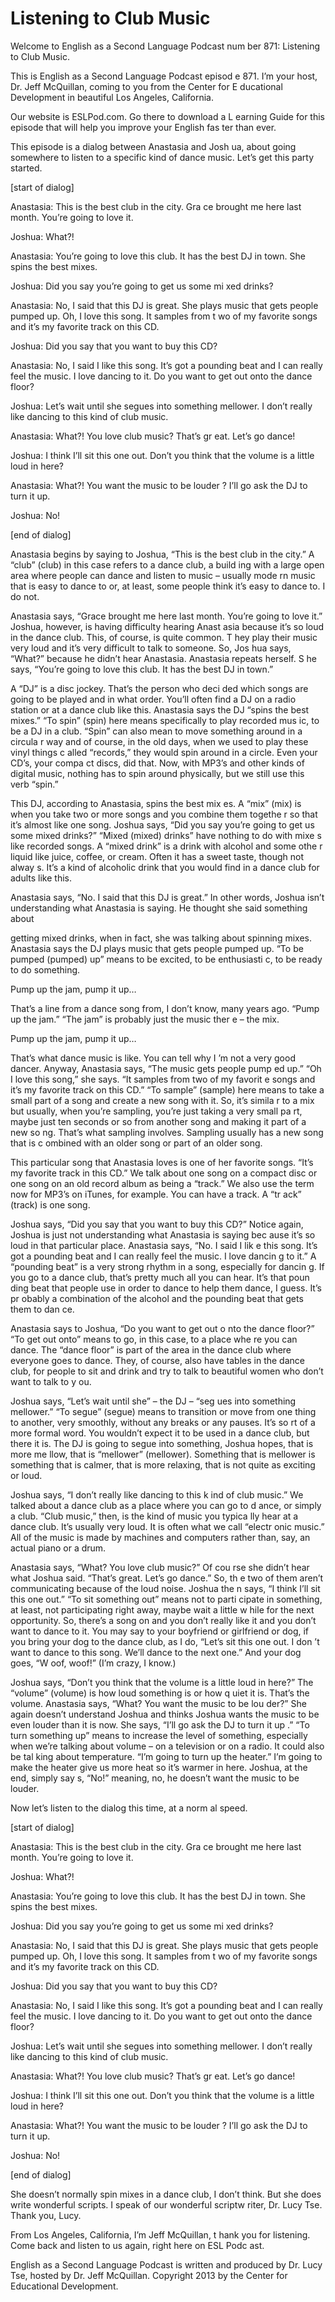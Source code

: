# Listening to Club Music

Welcome to English as a Second Language Podcast num ber 871: Listening to Club Music. 

This is English as a Second Language Podcast episod e 871. I’m your host, Dr. Jeff McQuillan, coming to you from the Center for E ducational Development in beautiful Los Angeles, California.  

Our website is ESLPod.com. Go there to download a L earning Guide for this episode that will help you improve your English fas ter than ever. 

This episode is a dialog between Anastasia and Josh ua, about going somewhere to listen to a specific kind of dance music. Let’s get this party started.  

[start of dialog] 

Anastasia:  This is the best club in the city.  Gra ce brought me here last month. You’re going to love it. 

Joshua:  What?! 

Anastasia:  You’re going to love this club.  It has  the best DJ in town. She spins the best mixes. 

Joshua:  Did you say you’re going to get us some mi xed drinks? 

Anastasia:  No, I said that this DJ is great.  She plays music that gets people pumped up.  Oh, I love this song. It samples from t wo of my favorite songs and it’s my favorite track on this CD.  

Joshua:  Did you say that you want to buy this CD? 

Anastasia:  No, I said I like this song.  It’s got a pounding beat and I can really feel the music. I love dancing to it.  Do you want to get out onto the dance floor? 

Joshua:  Let’s wait until she segues into something  mellower.  I don’t really like dancing to this kind of club music.   

Anastasia:  What?!  You love club music?  That’s gr eat.  Let’s go dance! 

Joshua:  I think I’ll sit this one out.  Don’t you think that the volume is a little loud in here? 

Anastasia:  What?!  You want the music to be louder ?  I’ll go ask the DJ to turn it up. 

Joshua:  No! 

[end of dialog] 

Anastasia begins by saying to Joshua, “This is the best club in the city.” A “club” (club) in this case refers to a dance club, a build ing with a large open area where people can dance and listen to music – usually mode rn music that is easy to dance to or, at least, some people think it’s easy to dance to. I do not.  

Anastasia says, “Grace brought me here last month. You’re going to love it.” Joshua, however, is having difficulty hearing Anast asia because it’s so loud in the dance club. This, of course, is quite common. T hey play their music very loud and it’s very difficult to talk to someone. So, Jos hua says, “What?” because he didn’t hear Anastasia. Anastasia repeats herself. S he says, “You’re going to love this club. It has the best DJ in town.”  

A “DJ” is a disc jockey. That’s the person who deci ded which songs are going to be played and in what order. You’ll often find a DJ  on a radio station or at a dance club like this. Anastasia says the DJ “spins the best mixes.” “To spin” (spin) here means specifically to play recorded mus ic, to be a DJ in a club. “Spin” can also mean to move something around in a circula r way and of course, in the old days, when we used to play these vinyl things c alled “records,” they would spin around in a circle. Even your CD’s, your compa ct discs, did that. Now, with MP3’s and other kinds of digital music, nothing has  to spin around physically, but we still use this verb “spin.”  

This DJ, according to Anastasia, spins the best mix es. A “mix” (mix) is when you take two or more songs and you combine them togethe r so that it’s almost like one song. Joshua says, “Did you say you’re going to  get us some mixed drinks?” “Mixed (mixed) drinks” have nothing to do with mixe s like recorded songs. A “mixed drink” is a drink with alcohol and some othe r liquid like juice, coffee, or cream. Often it has a sweet taste, though not alway s. It’s a kind of alcoholic drink that you would find in a dance club for adults like  this.  

Anastasia says, “No. I said that this DJ is great.”  In other words, Joshua isn’t understanding what Anastasia is saying. He thought she said something about  

getting mixed drinks, when in fact, she was talking  about spinning mixes. Anastasia says the DJ plays music that gets people pumped up. “To be pumped (pumped) up” means to be excited, to be enthusiasti c, to be ready to do something.  

Pump up the jam, pump it up…  

That’s a line from a dance song from, I don’t know,  many years ago. “Pump up the jam.” “The jam” is probably just the music ther e – the mix.  

Pump up the jam, pump it up…  

That’s what dance music is like. You can tell why I ’m not a very good dancer. Anyway, Anastasia says, “The music gets people pump ed up.” “Oh I love this song,” she says. “It samples from two of my favorit e songs and it’s my favorite track on this CD.” “To sample” (sample) here means to take a small part of a song and create a new song with it. So, it’s simila r to a mix but usually, when you’re sampling, you’re just taking a very small pa rt, maybe just ten seconds or so from another song and making it part of a new so ng. That’s what sampling involves. Sampling usually has a new song that is c ombined with an older song or part of an older song.  

This particular song that Anastasia loves is one of  her favorite songs. “It’s my favorite track in this CD.” We talk about one song on a compact disc or one song on an old record album as being a “track.” We also use the term now for MP3’s on iTunes, for example. You can have a track. A “tr ack” (track) is one song.  

Joshua says, “Did you say that you want to buy this  CD?” Notice again, Joshua is just not understanding what Anastasia is saying bec ause it’s so loud in that particular place. Anastasia says, “No. I said I lik e this song. It’s got a pounding beat and I can really feel the music. I love dancin g to it.” A “pounding beat” is a very strong rhythm in a song, especially for dancin g. If you go to a dance club, that’s pretty much all you can hear. It’s that poun ding beat that people use in order to dance to help them dance, I guess. It’s pr obably a combination of the alcohol and the pounding beat that gets them to dan ce.  

Anastasia says to Joshua, “Do you want to get out o nto the dance floor?” “To get out onto” means to go, in this case, to a place whe re you can dance. The “dance floor” is part of the area in the dance club where everyone goes to dance. They, of course, also have tables in the dance club, for people to sit and drink and try to talk to beautiful women who don’t want to talk to y ou.  

Joshua says, “Let’s wait until she” – the DJ – “seg ues into something mellower.” “To segue” (segue) means to transition or move from  one thing to another, very smoothly, without any breaks or any pauses. It’s so rt of a more formal word. You wouldn’t expect it to be used in a dance club, but there it is. The DJ is going to segue into something, Joshua hopes, that is more me llow, that is “mellower” (mellower). Something that is mellower is something  that is calmer, that is more relaxing, that is not quite as exciting or loud.  

Joshua says, “I don’t really like dancing to this k ind of club music.” We talked about a dance club as a place where you can go to d ance, or simply a club. “Club music,” then, is the kind of music you typica lly hear at a dance club. It’s usually very loud. It is often what we call “electr onic music.” All of the music is made by machines and computers rather than, say, an  actual piano or a drum.  

Anastasia says, “What? You love club music?” Of cou rse she didn’t hear what Joshua said. “That’s great. Let’s go dance.” So, th e two of them aren’t communicating because of the loud noise. Joshua the n says, “I think I’ll sit this one out.” “To sit something out” means not to parti cipate in something, at least, not participating right away, maybe wait a little w hile for the next opportunity. So, there’s a song on and you don’t really like it and you don’t want to dance to it. You may say to your boyfriend or girlfriend or dog,  if you bring your dog to the dance club, as I do, “Let’s sit this one out. I don ’t want to dance to this song. We’ll dance to the next one.” And your dog goes, “W oof, woof!” (I’m crazy, I know.) 

Joshua says, “Don’t you think that the volume is a little loud in here?” The “volume” (volume) is how loud something is or how q uiet it is. That’s the volume. Anastasia says, “What? You want the music to be lou der?” She again doesn’t understand Joshua and thinks Joshua wants the music  to be even louder than it is now. She says, “I’ll go ask the DJ to turn it up .” “To turn something up” means to increase the level of something, especially when  we’re talking about volume – on a television or on a radio. It could also be tal king about temperature. “I’m going to turn up the heater.” I’m going to make the  heater give us more heat so it’s warmer in here. Joshua, at the end, simply say s, “No!” meaning, no, he doesn’t want the music to be louder. 

Now let’s listen to the dialog this time, at a norm al speed. 

[start of dialog] 

Anastasia:  This is the best club in the city.  Gra ce brought me here last month. You’re going to love it.  

 Joshua:  What?! 

Anastasia:  You’re going to love this club.  It has  the best DJ in town. She spins the best mixes. 

Joshua:  Did you say you’re going to get us some mi xed drinks? 

Anastasia:  No, I said that this DJ is great.  She plays music that gets people pumped up.  Oh, I love this song. It samples from t wo of my favorite songs and it’s my favorite track on this CD.  

Joshua:  Did you say that you want to buy this CD? 

Anastasia:  No, I said I like this song.  It’s got a pounding beat and I can really feel the music. I love dancing to it.  Do you want to get out onto the dance floor? 

Joshua:  Let’s wait until she segues into something  mellower.  I don’t really like dancing to this kind of club music.   

Anastasia:  What?!  You love club music?  That’s gr eat.  Let’s go dance! 

Joshua:  I think I’ll sit this one out.  Don’t you think that the volume is a little loud in here? 

Anastasia:  What?!  You want the music to be louder ?  I’ll go ask the DJ to turn it up. 

Joshua:  No! 

[end of dialog] 

She doesn’t normally spin mixes in a dance club, I don’t think. But she does write wonderful scripts. I speak of our wonderful scriptw riter, Dr. Lucy Tse. Thank you, Lucy. 

From Los Angeles, California, I’m Jeff McQuillan, t hank you for listening. Come back and listen to us again, right here on ESL Podc ast. 

English as a Second Language Podcast is written and  produced by Dr. Lucy Tse, hosted by Dr. Jeff McQuillan. Copyright 2013 by the  Center for Educational Development.

